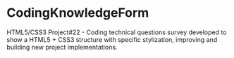 # CodingKnowledgeForm
HTML5/CSS3 Project#22 - Coding technical questions survey developed to show a HTML5 + CSS3 structure with specific stylization, improving and building new project implementations.
